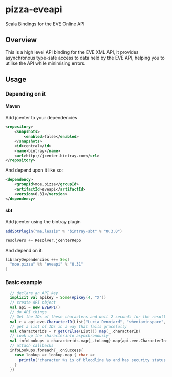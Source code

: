 # pizza-eveapi

Scala Bindings for the EVE Online API

## Overview

This is a high level API binding for the EVE XML API, it provides asynchronous type-safe access to data held by the EVE API, helping you to utilise the API while minimising errors.

## Usage

### Depending on it

#### Maven

Add jcenter to your dependencies

```xml
<repository>
    <snapshots>
        <enabled>false</enabled>
    </snapshots>
    <id>central</id>
    <name>bintray</name>
    <url>http://jcenter.bintray.com</url>
</repository>
```


And depend upon it like so:

```xml
<dependency>
    <groupId>moe.pizza</groupId>
    <artifactId>eveapi</artifactId>
    <version>0.31</version>
</dependency>
```

#### sbt

Add jcenter using the bintray plugin

```scala
addSbtPlugin("me.lessis" % "bintray-sbt" % "0.3.0")
```
```scala
resolvers += Resolver.jcenterRepo
```

And depend on it:

```scala
libraryDependencies ++= Seq(
  "moe.pizza" %% "eveapi" % "0.31"
)
```

### Basic example

```scala
  // declare an API key
  implicit val apikey = Some(ApiKey(4, "X"))
  // create API object
  val api = new EVEAPI()
  // do API things
  // Get the IDs of these characters and wait 2 seconds for the result
  val r = api.eve.CharacterID(List("Lucia Denniard", "wheniaminspace", "capqu")).sync(2 seconds)
  // get a list of IDs in a way that fails gracefully
  val characterids = r getOrElse(List()) map(_.characterID)
  // look up the characterinfo asynchronously
  val infoLookups = characterids.map{_.toLong}.map{api.eve.CharacterInfo}
  // attach callbacks
  infoLookups.foreach{_.onSuccess{
    case lookup => lookup.map { char =>
      println("character %s is of bloodline %s and has security status %f".format(char.characterName, char.bloodline, char.securityStatus))
    }
  }}
```
